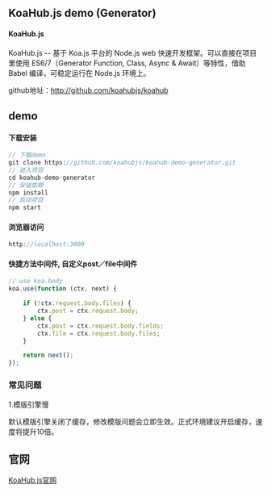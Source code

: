 ## KoaHub.js demo (Generator)

#### KoaHub.js

KoaHub.js -- 基于 Koa.js 平台的 Node.js web 快速开发框架。可以直接在项目里使用 ES6/7（Generator Function, Class, Async & Await）等特性，借助 Babel 编译，可稳定运行在 Node.js 环境上。

github地址：http://github.com/koahubjs/koahub



## demo

#### 下载安装

```javascript
// 下载demo
git clone https://github.com/koahubjs/koahub-demo-generator.git
// 进入项目
cd koahub-demo-generator
// 安装依赖
npm install
// 启动项目
npm start
```

#### 浏览器访问

```javascript
http://localhost:3000
```

#### 快捷方法中间件, 自定义post／file中间件

```js
// use koa-body
koa.use(function (ctx, next) {

    if (!ctx.request.body.files) {
        ctx.post = ctx.request.body;
    } else {
        ctx.post = ctx.request.body.fields;
        ctx.file = ctx.request.body.files;
    }

    return next();
});
```

### 常见问题

1.模版引擎慢

默认模版引擎关闭了缓存，修改模版问题会立即生效。正式环境建议开启缓存，速度将提升10倍。

## 官网
[KoaHub.js官网](http://js.koahub.com)

